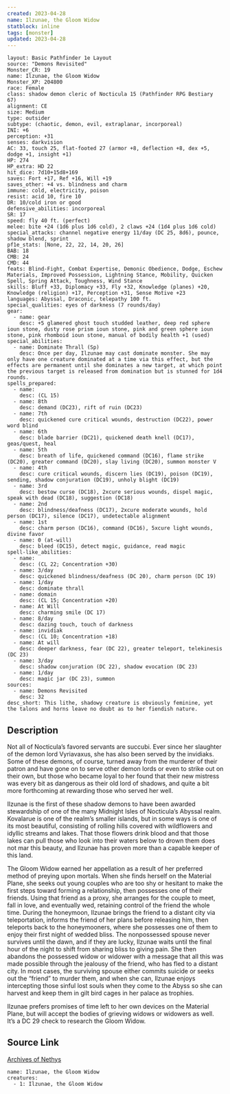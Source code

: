```yaml
---
created: 2023-04-28
name: Ilzunae, the Gloom Widow
statblock: inline
tags: [monster]
updated: 2023-04-28
---
```

```statblock
layout: Basic Pathfinder 1e Layout
source: "Demons Revisited"
Monster_CR: 19
name: Ilzunae, the Gloom Widow
Monster_XP: 204800
race: Female
class: shadow demon cleric of Nocticula 15 (Pathfinder RPG Bestiary 67)
alignment: CE
size: Medium
type: outsider
subtype: (chaotic, demon, evil, extraplanar, incorporeal)
INI: +6
perception: +31
senses: darkvision
AC: 33, touch 25, flat-footed 27 (armor +8, deflection +8, dex +5, dodge +1, insight +1)
HP: 274
HP_extra: HD 22
hit_dice: 7d10+15d8+169
saves: Fort +17, Ref +16, Will +19
saves_other: +4 vs. blindness and charm
immune: cold, electricity, poison
resist: acid 10, fire 10
DR: 10/cold iron or good
defensive_abilities: incorporeal
SR: 17
speed: fly 40 ft. (perfect)
melee: bite +24 (1d6 plus 1d6 cold), 2 claws +24 (1d4 plus 1d6 cold)
special_attacks: channel negative energy 11/day (DC 25, 8d6), pounce, shadow blend, sprint
pf1e_stats: [None, 22, 22, 14, 20, 26]
BAB: 18
CMB: 24
CMD: 44
feats: Blind-Fight, Combat Expertise, Demonic Obedience, Dodge, Eschew Materials, Improved Possession, Lightning Stance, Mobility, Quicken Spell, Spring Attack, Toughness, Wind Stance
skills: Bluff +33, Diplomacy +33, Fly +32, Knowledge (planes) +20, Knowledge (religion) +17, Perception +31, Sense Motive +23
languages: Abyssal, Draconic, telepathy 100 ft.
special_qualities: eyes of darkness (7 rounds/day)
gear:
  - name: gear
    desc: +5 glamered ghost touch studded leather, deep red sphere ioun stone, dusty rose prism ioun stone, pink and green sphere ioun stone, pink rhomboid ioun stone, manual of bodily health +1 (used)
special_abilities:
  - name: Dominate Thrall (Sp)
    desc: Once per day, Ilzunae may cast dominate monster. She may only have one creature dominated at a time via this effect, but the effects are permanent until she dominates a new target, at which point the previous target is released from domination but is stunned for 1d4 rounds.
spells_prepared:
  - name:
    desc: (CL 15)
  - name: 8th
    desc: demand (DC23), rift of ruin (DC23)
  - name: 7th
    desc: quickened cure critical wounds, destruction (DC22), power word blind
  - name: 6th
    desc: blade barrier (DC21), quickened death knell (DC17), geas/quest, heal
  - name: 5th
    desc: breath of life, quickened command (DC16), flame strike (DC20), greater command (DC20), slay living (DC20), summon monster V
  - name: 4th
    desc: cure critical wounds, discern lies (DC19), poison (DC19), sending, shadow conjuration (DC19), unholy blight (DC19)
  - name: 3rd
    desc: bestow curse (DC18), 2xcure serious wounds, dispel magic, speak with dead (DC18), suggestion (DC18)
  - name: 2nd
    desc: blindness/deafness (DC17), 2xcure moderate wounds, hold person (DC17), silence (DC17), undetectable alignment
  - name: 1st
    desc: charm person (DC16), command (DC16), 5xcure light wounds, divine favor
  - name: 0 (at-will)
    desc: bleed (DC15), detect magic, guidance, read magic
spell-like_abilities:
  - name:
    desc: (CL 22; Concentration +30)
  - name: 3/day
    desc: quickened blindness/deafness (DC 20), charm person (DC 19)
  - name: 1/day
    desc: dominate thrall
  - name: domain
    desc: (CL 15; Concentration +20)
  - name: At Will
    desc: charming smile (DC 17)
  - name: 8/day
    desc: dazing touch, touch of darkness
  - name: invidiak
    desc: (CL 10; Concentration +18)
  - name: At will
    desc: deeper darkness, fear (DC 22), greater teleport, telekinesis (DC 23)
  - name: 3/day
    desc: shadow conjuration (DC 22), shadow evocation (DC 23)
  - name: 1/day
    desc: magic jar (DC 23), summon
sources:
  - name: Demons Revisited
    desc: 32
desc_short: This lithe, shadowy creature is obviously feminine, yet the talons and horns leave no doubt as to her fiendish nature.
```
## Description
Not all of Nocticula’s favored servants are succubi. Ever since her slaughter of the demon lord Vyriavaxus, she has also been served by the invidiaks. Some of these demons, of course, turned away from the murderer of their patron and have gone on to serve other demon lords or even to strike out on their own, but those who became loyal to her found that their new mistress was every bit as dangerous as their old lord of shadows, and quite a bit more forthcoming at rewarding those who served her well.

Ilzunae is the first of these shadow demons to have been awarded stewardship of one of the many Midnight Isles of Nocticula’s Abyssal realm. Kovalarue is one of the realm’s smaller islands, but in some ways is one of its most beautiful, consisting of rolling hills covered with wildflowers and idyllic streams and lakes. That those flowers drink blood and that those lakes can pull those who look into their waters below to drown them does not mar this beauty, and Ilzunae has proven more than a capable keeper of this land.

The Gloom Widow earned her appellation as a result of her preferred method of preying upon mortals. When she finds herself on the Material Plane, she seeks out young couples who are too shy or hesitant to make the first steps toward forming a relationship, then possesses one of their friends. Using that friend as a proxy, she arranges for the couple to meet, fall in love, and eventually wed, retaining control of the friend the whole time. During the honeymoon, Ilzunae brings the friend to a distant city via teleportation, informs the friend of her plans before releasing him, then teleports back to the honeymooners, where she possesses one of them to enjoy their first night of wedded bliss. The nonpossessed spouse never survives until the dawn, and if they are lucky, Ilzunae waits until the final hour of the night to shift from sharing bliss to giving pain. She then abandons the possessed widow or widower with a message that all this was made possible through the jealousy of the friend, who has fled to a distant city. In most cases, the surviving spouse either commits suicide or seeks out the “friend” to murder them, and when she can, Ilzunae enjoys intercepting those sinful lost souls when they come to the Abyss so she can harvest and keep them in gilt bird cages in her palace as trophies.

Ilzunae prefers promises of time left to her own devices on the Material Plane, but will accept the bodies of grieving widows or widowers as well. It’s a DC 29 check to research the Gloom Widow.
## Source Link
[Archives of Nethys](https://aonprd.com/MonsterDisplay.aspx?ItemName=Ilzunae%2C%20the%20Gloom%20Widow)
```encounter-table
name: Ilzunae, the Gloom Widow
creatures:
  - 1: Ilzunae, the Gloom Widow
```
